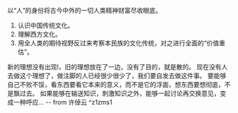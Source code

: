 以“人”的身份将古今中外的一切人类精神财富尽收眼底。
1. 认识中国传统文化。
2. 理解西方文化。
3. 用全人类的期待视野反过来考察本民族的文化传统，对之进行全面的“价值重估”。

新的理想没有出现l，旧的理想放在了一边，没有了目的，就是散的。
现在没有人去做这个理想了，做注脚的人已经很少很少了，我们要自发去做这件事。
要能够自己不败不馁，看东西要看它本来的意义，而不是它的浮面，想东西要想彻底，不是飘过去。
如果能够在输送知识，刺激知识之外，能够一起讨论再交换意见，变成一种呼应... -- from 许倬云 ^z1zms1

